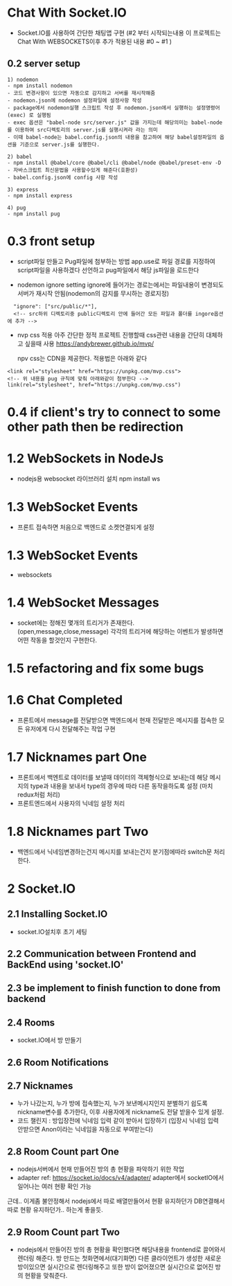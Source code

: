 # Chat With Socket.IO

- Socket.IO를 사용하여 간단한 채팅앱 구현
  (#2 부터 시작되는내용 이 프로젝트는 Chat With WEBSOCKETS이후 추가 적용된 내용 #0 ~ #1 )

## 0.2 server setup

    1) nodemon
    - npm install nodemon
    - 코드 변경사항이 있으면 자동으로 감지하고 서버를 재시작해줌
    - nodemon.json에 nodemon 설정파일에 설정사항 작성
    - package에서 nodemon실행 스크립트 작성 후 nodemon.json에서 실행하는 설정명령어(exec) 로 실행됨
    - exec 옵션은 "babel-node src/server.js" 값을 가지는데 해당의미는 babel-node를 이용하여 src디렉토리의 server.js를 실행시켜라 라는 의미
    - 이때 babel-node는 babel.config.json의 내용을 참고하여 해당 babel설정파일의 옵션을 기준으로 server.js를 실행한다.

    2) babel
    - npm install @babel/core @babel/cli @babel/node @babel/preset-env -D
    - 자바스크립트 최신문법을 사용할수있게 해준다(호환성)
    - babel.config.json에 config 사항 작성

    3) express
    - npm install express

    4) pug
    - npm install pug

# 0.3 front setup

- script파일 만들고 Pug파일에 첨부하는 방법
  app.use로 파일 경로를 지정하여 script파일을 사용하겠다 선언하고 pug파일에서 해당 js파일을 로드한다

- nodemon ignore setting
  ignore에 들어가는 경로는에서는 파일내용이 변경되도 서버가 재시작 안됨(nodemon의 감지를 무시하는 경로지정)

```
  "ignore": ["src/public/*"],
  <!-- src하위 디렉토리중 public디렉토리 안에 들어간 모든 파일과 폴더를 ingore옵션에 추가 -->
```

- nvp css 적용
  아주 간단한 정적 프로젝트 진행할때 css관련 내용을 간단히 대체하고 싶을때 사용
  https://andybrewer.github.io/mvp/

  npv css는 CDN을 제공한다. 적용법은 아래와 같다

```
<link rel="stylesheet" href="https://unpkg.com/mvp.css">
<!-- 위 내용을 pug 규칙에 맞춰 아래와같이 첨부한다 -->
link(rel="stylesheet", href="https://unpkg.com/mvp.css")
```

# 0.4 if client's try to connect to some other path then be redirection

# 1.2 WebSockets in NodeJs

- nodejs용 websocket 라이브러리 설치
  npm install ws

# 1.3 WebSocket Events

- 프론트 접속하면 처음으로 백엔드로 소켓연결되게 설정

# 1.3 WebSocket Events

- websockets

# 1.4 WebSocket Messages

- socket에는 정해진 몇개의 트리거가 존재한다.
  (open,message,close,message)
  각각의 트리거에 해당하는 이벤트가 발생하면 어떤 작동을 할것인지 구현한다.

# 1.5 refactoring and fix some bugs

# 1.6 Chat Completed

- 프론트에서 message를 전달받으면 백엔드에서 현재 전달받은 메시지를 접속한 모든 유저에게 다시 전달해주는 작업 구현

# 1.7 Nicknames part One

- 프론트에서 백엔트로 데이터를 보낼때 데이터의 객체형식으로 보내는데 해당 메시지의 type과 내용을 보내서 type의 경우에 따라 다른 동작을하도록 설정
  (마치 redux처럼 처리)
- 프론트엔드에서 사용자의 닉네임 설정 처리

# 1.8 Nicknames part Two

- 백엔드에서 닉네임변경하는건지 메시지를 보내는건지 분기점에따라 switch문 처리한다.

# 2 Socket.IO

## 2.1 Installing Socket.IO

- socket.IO설치후 초기 세팅

## 2.2 Communication between Frontend and BackEnd using 'socket.IO'

## 2.3 be implement to finish function to done from backend

## 2.4 Rooms

- socket.IO에서 방 만들기

## 2.6 Room Notifications

## 2.7 Nicknames

- 누가 나갔는지, 누가 방에 접속했는지, 누가 보낸메시지인지 분별하기 쉽도록 nickname변수를 추가한다, 이후 사용자에게 nickname도 전달 받을수 있게 설정.
- 코드 챌린지 : 방입장전에 닉네임 입력 같이 받아서 입장하기
  (입장시 닉네임 입력 안받으면 Anon이라는 닉네임을 자동으로 부여받는다)

## 2.8 Room Count part One

- nodejs서버에서 현재 만들어진 방의 총 현황을 파악하기 위한 작업
- adapter
  ref: https://socket.io/docs/v4/adapter/
  adapter에서 socketIO에서 일어나는 여러 현황 확인 가능

근데.. 이게좀 불안정해서 nodejs에서 따로 배열만들어서 현황 유지하던가
DB연결해서 따로 현황 유지하던가.. 하는게 좋을듯.

## 2.9 Room Count part Two

- nodejs에서 만들어진 방의 총 현황을 확인했다면 해당내용을 frontend로 끌어와서 렌더링 해준다.
  방 만드는 첫화면에서(대기화면) 다른 클라이언트가 생성한 새로운 방이있으면 실시간으로 렌더링해주고 또한 방이 없어졌으면 실시간으로 없어진 방의 현황을 맞춰준다.
